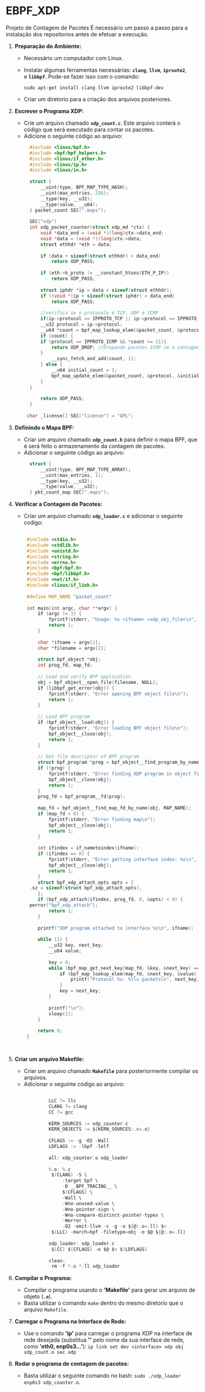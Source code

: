 # EBPF_XDP
 Projeto de Contagem de Pacotes
É necessário um passo a passo para a instalação dos repositorios antes de efetuar a execução. 
1. **Preparação do Ambiente:**
    - Necessário um computador com Linux.
    - Instalar algumas ferramentas necessárias: **`clang`**, **`llvm`**, **`iproute2`**, e **`libbpf`**. Pode-se fazer isso com o comando:
        
        `sudo apt-get install clang llvm iproute2 libbpf-dev`
    - Criar um diretorio para a criação dos arquivos posteriores. 
2. **Escrever o Programa XDP:**
    - Crie um arquivo chamado **`xdp_count.c`**. Este arquivo conterá o código que será executado para contar os pacotes.
    - Adicione o seguinte código ao arquivo: 
      ~~~C  
        #include <linux/bpf.h>
        #include <bpf/bpf_helpers.h>
        #include <linux/if_ether.h>
        #include <linux/ip.h>
        #include <linux/in.h>
        
        struct {
            __uint(type, BPF_MAP_TYPE_HASH);
            __uint(max_entries, 256);
            __type(key, __u32);
            __type(value, __u64);
        } packet_count SEC(".maps");
        
        SEC("xdp")
        int xdp_packet_counter(struct xdp_md *ctx) {
            void *data_end = (void *)(long)ctx->data_end;
            void *data = (void *)(long)ctx->data;
            struct ethhdr *eth = data;
        
            if (data + sizeof(struct ethhdr) > data_end)
                return XDP_PASS;
        
            if (eth->h_proto != __constant_htons(ETH_P_IP))
                return XDP_PASS;
        
            struct iphdr *ip = data + sizeof(struct ethhdr);
            if ((void *)ip + sizeof(struct iphdr) > data_end)
                return XDP_PASS;
        
        	//verifica se o protocolo é TCP, UDP e ICMP
            if(ip->protocol == IPPROTO_TCP || ip->protocol == IPPROTO_UDP || ip->protocol == IPPROTO_ICMP){
            __u32 protocol = ip->protocol;
            __u64 *count = bpf_map_lookup_elem(&packet_count, &protocol);
            if (count) {
        	if (protocol == IPPROTO_ICMP && *count >= 11){
        		return XDP_DROP; //Dropando pacotes ICMP se a contagem for maior que  10.
        	}
                __sync_fetch_and_add(count, 1);
            } else {
                __u64 initial_count = 1;
                bpf_map_update_elem(&packet_count, &protocol, &initial_count, BPF_ANY);
            }
        }
        
            return XDP_PASS;
        }
        
       char _license[] SEC("license") = "GPL";


3. **Definindo o Mapa BPF:**
    - Criar um arquivo chamado **`xdp_count.h`** para definir o mapa BPF, que é será feito o  armazenamento da contagem de pacotes.
    - Adicionar o seguinte código ao arquivo:
      ~~~C
        struct {
            __uint(type, BPF_MAP_TYPE_ARRAY);
            __uint(max_entries, 1);
            __type(key, __u32);
            __type(value, __u32);
        } pkt_count_map SEC(".maps");

4. **Verificar a Contagem de Pacotes:**
    - Criar um arquivo chamado **`xdp_loader.c`** e adicionar o seguinte codigo:
      ~~~C
  
       #include <stdio.h>
       #include <stdlib.h>
       #include <unistd.h>
       #include <string.h>
       #include <errno.h>
       #include <bpf/bpf.h>
       #include <bpf/libbpf.h>
       #include <net/if.h>
       #include <linux/if_link.h>
       
       #define MAP_NAME "packet_count"
       
       int main(int argc, char **argv) {
           if (argc != 3) {
               fprintf(stderr, "Usage: %s <ifname> <xdp_obj_file>\n", argv[0]);
               return 1;
           }
       
           char *ifname = argv[1];
           char *filename = argv[2];
       
           struct bpf_object *obj;
           int prog_fd, map_fd;
       
           // Load and verify BPF application
           obj = bpf_object__open_file(filename, NULL);
           if (libbpf_get_error(obj)) {
               fprintf(stderr, "Error opening BPF object file\n");
               return 1;
           }
       
           // Load BPF program
           if (bpf_object__load(obj)) {
               fprintf(stderr, "Error loading BPF object file\n");
               bpf_object__close(obj);
               return 1;
           }
       
           // Get file descriptor of BPF program
           struct bpf_program *prog = bpf_object__find_program_by_name(obj, "xdp_packet_counter");
           if (!prog) {
               fprintf(stderr, "Error finding XDP program in object file\n");
               bpf_object__close(obj);
               return 1;
           }
           prog_fd = bpf_program__fd(prog);
       
           map_fd = bpf_object__find_map_fd_by_name(obj, MAP_NAME);
           if (map_fd < 0) {
               fprintf(stderr, "Error finding map\n");
               bpf_object__close(obj);
               return 1;
           }
       
           int ifindex = if_nametoindex(ifname);
           if (ifindex == 0) {
               fprintf(stderr, "Error getting interface index: %s\n", strerror(errno));
               bpf_object__close(obj);
               return 1;
           }
           struct bpf_xdp_attach_opts opts = {
       	.sz = sizeof(struct bpf_xdp_attach_opts),
           };
           if (bpf_xdp_attach(ifindex, prog_fd, 0, &opts) < 0) {
       	perror("bpf_xdp_attach");
               return 1;
           }
       
           printf("XDP program attached to interface %s\n", ifname);
       
           while (1) {
               __u32 key, next_key;
               __u64 value;
       
               key = 0;
               while (bpf_map_get_next_key(map_fd, &key, &next_key) == 0) {
                   if (bpf_map_lookup_elem(map_fd, &next_key, &value) == 0) {
                       printf("Protocol %u: %llu packets\n", next_key, value);
                   }
                   key = next_key;
               }
       
               printf("\n");
               sleep(1);
           }
       
           return 0;
       }




5. **Criar um arquivo Makefile:**
    - Criar um arquivo chamado **`Makefile`** para posteriormente compilar os arquivos.
    - Adicionar o seguinte código ao arquivo:
      ~~~C
      
               LLC ?= llc
               CLANG ?= clang
               CC ?= gcc
               
               KERN_SOURCES := xdp_counter.c
               KERN_OBJECTS := ${KERN_SOURCES:.c=.o}
               
               CFLAGS := -g -O2 -Wall
               LDFLAGS := -lbpf -lelf
               
               all: xdp_counter.o xdp_loader
               
               %.o: %.c
               	$(CLANG) -S \
               	    -target bpf \
               	    -D __BPF_TRACING__ \
               	    $(CFLAGS) \
               	    -Wall \
               	    -Wno-unused-value \
               	    -Wno-pointer-sign \
               	    -Wno-compare-distinct-pointer-types \
               	    -Werror \
               	    -O2 -emit-llvm -c -g -o ${@:.o=.ll} $<
               	$(LLC) -march=bpf -filetype=obj -o $@ ${@:.o=.ll}
               
               xdp_loader: xdp_loader.c
               	$(CC) $(CFLAGS) -o $@ $< $(LDFLAGS)
               
               clean:
               	rm -f *.o *.ll xdp_loader


6. **Compilar o Programa:**      
    - Compilar o programa usando o **'Makefile'** para gerar um arquivo de objeto (**`.o`**).
    - Basta utilizar o comando `make` dentro do mesmo diretorio que o arquivo `Makefile`.
      
7. **Carregar o Programa na Interface de Rede:**
    - Use o comando **'ip'** para carregar o programa XDP na interface de rede desejada (substitua **'<interface>'** pelo nome da sua interface de rede, como **'eth0, enp0s3...'**):
        `ip link set dev <interface> xdp obj xdp_count.o sec xdp`
8. **Rodar o programa de contagem de pacotes:**
    - Basta utilizar o seguinte comando no bash: `sudo ./xdp_loader enp0s3 xdp_counter.o`. 

 
